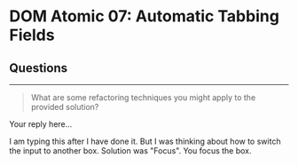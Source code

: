 # DOM Atomic 07: Automatic Tabbing Fields

## Questions

---

> What are some refactoring techniques you might apply to the provided solution?

Your reply here... 

I am typing this after I have done it. But I was thinking about how to switch the input to another box. Solution was "Focus". You focus the box.